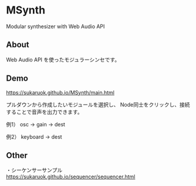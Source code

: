 # MSynth
Modular synthesizer with Web Audio API

## About
Web Audio API を使ったモジュラーシンセです。

## Demo
https://sukaruok.github.io/MSynth/main.html

プルダウンから作成したいモジュールを選択し、
Node同士をクリックし、接続することで音声を出力できます。


例1）
osc → gain → dest

例2）
keyboard → dest

## Other
・シーケンサーサンプル
https://sukaruok.github.io/sequencer/sequencer.html
